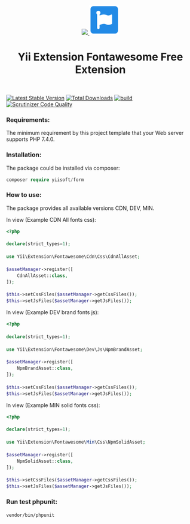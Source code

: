 <p align="center">
    <a href="https://github.com/yiisoft" target="_blank">
        <img src="https://avatars0.githubusercontent.com/u/993323" height="80px">
    </a>
    <a href="https://fontawesome.com/start" target="_blank" rel="external">
        <img src="docs/images/logo-fontawesome.jpg" height="80px">
    </a>
    <h1 align="center">Yii Extension Fontawesome Free Extension</h1>
    <br>
</p>

[![Latest Stable Version](https://poser.pugx.org/yii-extension/fontawesome/v/stable.png)](https://packagist.org/packages/yii-extension/fontawesome)
[![Total Downloads](https://poser.pugx.org/yii-extension/fontawesome/downloads.png)](https://packagist.org/packages/yii-extension/fontawesome)
[![build](https://github.com/yii-extension/fontawesome/workflows/build/badge.svg)](https://github.com/yii-extension/fontawesome/actions)
[![Scrutinizer Code Quality](https://scrutinizer-ci.com/g/yii-extension/fontawesome/badges/quality-score.png?b=master)](https://scrutinizer-ci.com/g/yii-extension/fontawesome/?branch=master)


### Requirements:

The minimum requirement by this project template that your Web server supports PHP 7.4.0.


### Installation:

The package could be installed via composer:

```php
composer require yiisoft/form
```

### How to use:

The package provides all available versions CDN, DEV, MIN.

In view (Example CDN All fonts css):
```php
<?php

declare(strict_types=1);

use Yii\Extension\Fontawesome\Cdn\Css\CdnAllAsset;

$assetManager->register([
    CdnAllAsset::class,
]);

$this->setCssFiles($assetManager->getCssFiles());
$this->setJsFiles($assetManager->getJsFiles());

```

In view (Example DEV brand fonts js):
```php
<?php

declare(strict_types=1);

use Yii\Extension\Fontawesome\Dev\Js\NpmBrandAsset;

$assetManager->register([
    NpmBrandAsset::class,
]);

$this->setCssFiles($assetManager->getCssFiles());
$this->setJsFiles($assetManager->getJsFiles());

```

In view (Example MIN solid fonts css):
```php
<?php

declare(strict_types=1);

use Yii\Extension\Fontawesome\Min\Css\NpmSolidAsset;

$assetManager->register([
    NpmSolidAsset::class,
]);

$this->setCssFiles($assetManager->getCssFiles());
$this->setJsFiles($assetManager->getJsFiles());

```

### Run test phpunit:

~~~
vendor/bin/phpunit
~~~
